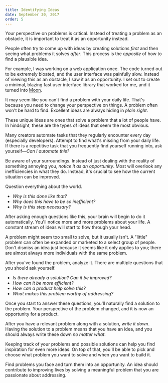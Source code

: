 ```yaml
---
title: Identifying Ideas
date: September 30, 2017
order: 5
---
```


Your perspective on problems is critical. Instead of treating a problem as an obstacle, it is important to treat it as an opportunity instead.

People often try to come up with ideas by creating solutions _first_ and then seeing what problems it solves _after_. This process is the _opposite_ of how to find a plausible idea.

For example, I was working on a web application once. The code turned out to be extremely bloated, and the user interface was painfully slow. Instead of viewing this as an obstacle, I saw it as an opportunity. I set out to create a minimal, blazing fast user interface library that worked for me, and it turned into [Moon](http://moonjs.ga).

It may seem like you can't find a problem with your daily life. That's because you need to change your perspective on things. A problem often won't be hard to find. Excellent ideas are always hiding in _plain sight_.

These unique ideas are ones that solve a problem that a lot of people have. In hindsight, these are the types of ideas that seem the most obvious.

Many creators automate tasks that they regularly encounter every day (especially developers). Attempt to find what's missing from your daily life. If there is a repetitive task that you frequently find yourself running into, ask yourself—_Can I automate this?_

Be aware of your surroundings. Instead of just dealing with the reality of something annoying you, _notice it as an opportunity_. Most will overlook any inefficiencies in what they do. Instead, it's crucial to see how the current situation can be improved.

Question everything about the world.

* _Why is this done like that?_
* _Why does this have to be so inefficient?_
* _Why is this step necessary?_

After asking enough questions like this, your brain will begin to do it automatically. You'll notice more and more problems about your life. A constant stream of ideas will start to flow through your head.

A problem might seem too small to solve, but it usually isn't. A "little" problem can often be expanded or marketed to a select group of people. Don't dismiss an idea just because it seems like it only applies to you; there are almost always more individuals with the same problem.

After you've found the problem, analyze it. There are multiple questions that you should ask yourself.

* _Is there already a solution? Can it be improved?_
* _How can it be more efficient?_
* _How can a product help solve this?_
* _What makes this problem worthy of addressing?_

Once you start to answer these questions, you'll naturally find a solution to the problem. Your perspective of the problem changed, and it is now an opportunity for a product.

After you have a relevant problem along with a solution, _write it down_. Having the solution to a problem means that you have an idea, and you should always write these down _no matter what_.

Keeping track of your problems and possible solutions can help you find inspiration for even more ideas. On top of that, you'll be able to pick and choose what problem you want to solve and when you want to build it.

Find problems you face and turn them into an opportunity. An idea should contribute to improving lives by solving a meaningful problem that you are passionate about addressing.

